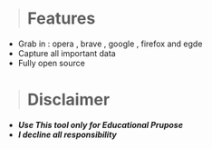 > # Features

* Grab in : opera , brave , google , firefox and egde
* Capture all important data
* Fully open source

> # Disclaimer

* ***Use This tool only for Educational Prupose***
* ***I decline all responsibility***
